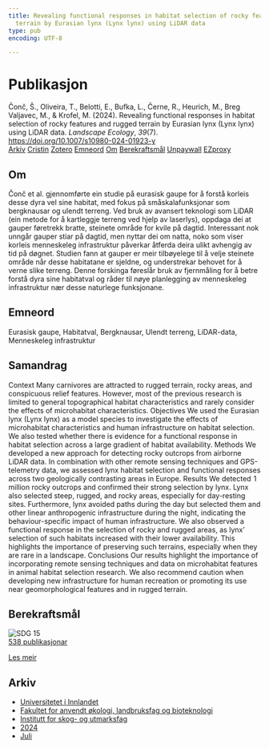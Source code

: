 ```yaml
---
title: Revealing functional responses in habitat selection of rocky features and rugged
  terrain by Eurasian lynx (Lynx lynx) using LiDAR data
type: pub
encoding: UTF-8

---
```

<h1>Publikasjon</h1>
<article id="csl-bib-container-AQBC3UJS" class="csl-bib-container">
  <div class="csl-bib-body"> <div class="csl-entry">Čonč, Š., Oliveira, T., Belotti, E., Bufka, L., Černe, R., Heurich, M., Breg Valjavec, M., &#38; Krofel, M. (2024). Revealing functional responses in habitat selection of rocky features and rugged terrain by Eurasian lynx (Lynx lynx) using LiDAR data. <i>Landscape Ecology</i>, <i>39</i>(7). <a href="https://doi.org/10.1007/s10980-024-01923-y">https://doi.org/10.1007/s10980-024-01923-y</a></div> </div>
  <div class="csl-bib-buttons">
    <a href="#taxonomy-article-AQBC3UJS" alt="archive" class="csl-bib-button">Arkiv</a>
    <a href="https://app.cristin.no/results/show.jsf?id=2283189" alt="Cristin" class="csl-bib-button">Cristin</a>
    <a href="http://zotero.org/groups/5881554/items/AQBC3UJS" alt="Zotero" class="csl-bib-button">Zotero</a>
    <a href="#keywords-article-AQBC3UJS" alt="keywords" class="csl-bib-button">Emneord</a>
    <a href="#about-article-AQBC3UJS" alt="about_pub" class="csl-bib-button">Om</a>
    <a href="#sdg-article-AQBC3UJS" alt="sdg" class="csl-bib-button">Berekraftsmål</a>
    <a href="https://link.springer.com/content/pdf/10.1007/s10980-024-01923-y.pdf" alt="Unpaywall" class="csl-bib-button">Unpaywall</a>
    <a href="https://link.springer.com/content/pdf/10.1007/s10980-024-01923-y.pdf" alt="EZproxy" class="csl-bib-button">EZproxy</a>
  </div>
  <div id="csl-bib-meta-container-AQBC3UJS"></div>
</article>
<div id="csl-bib-meta-AQBC3UJS" class="csl-bib-meta">
  <article id="about-article-AQBC3UJS" class="about_pub-article">
    <h1>Om</h1>
    Čonč et al. gjennomførte ein studie på eurasisk gaupe for å forstå korleis desse dyra vel sine habitat, med fokus på småskalafunksjonar som bergknausar og ulendt terreng. Ved bruk av avansert teknologi som LiDAR (ein metode for å kartleggje terreng ved hjelp av laserlys), oppdaga dei at gauper føretrekk bratte, steinete område for kvile på dagtid. Interessant nok unngår gauper stiar på dagtid, men nyttar dei om natta, noko som viser korleis menneskeleg infrastruktur påverkar åtferda deira ulikt avhengig av tid på døgnet. Studien fann at gauper er meir tilbøyelege til å velje steinete område når desse habitatane er sjeldne, og understrekar behovet for å verne slike terreng. Denne forskinga føreslår bruk av fjernmåling for å betre forstå dyra sine habitatval og råder til nøye planlegging av menneskeleg infrastruktur nær desse naturlege funksjonane.
  </article>
  <article id="keywords-article-AQBC3UJS" class="keywords-article">
    <h1>Emneord</h1>
    Eurasisk gaupe, Habitatval, Bergknausar, Ulendt terreng, LiDAR-data, Menneskeleg infrastruktur
  </article>
  <article id="abstract-article-AQBC3UJS" class="abstract-article">
    <h1>Samandrag</h1>
    Context Many carnivores are attracted to rugged terrain, rocky areas, and conspicuous relief features. However, most of the previous research is limited to general topographical habitat characteristics and rarely consider the effects of microhabitat characteristics. Objectives We used the Eurasian lynx (Lynx lynx) as a model species to investigate the effects of microhabitat characteristics and human infrastructure on habitat selection. We also tested whether there is evidence for a functional response in habitat selection across a large gradient of habitat availability. Methods We developed a new approach for detecting rocky outcrops from airborne LiDAR data. In combination with other remote sensing techniques and GPS-telemetry data, we assessed lynx habitat selection and functional responses across two geologically contrasting areas in Europe. Results We detected  1 million rocky outcrops and confirmed their strong selection by lynx. Lynx also selected steep, rugged, and rocky areas, especially for day-resting sites. Furthermore, lynx avoided paths during the day but selected them and other linear anthropogenic infrastructure during the night, indicating the behaviour-specific impact of human infrastructure. We also observed a functional response in the selection of rocky and rugged areas, as lynx’ selection of such habitats increased with their lower availability. This highlights the importance of preserving such terrains, especially when they are rare in a landscape. Conclusions Our results highlight the importance of incorporating remote sensing techniques and data on microhabitat features in animal habitat selection research. We also recommend caution when developing new infrastructure for human recreation or promoting its use near geomorphological features and in rugged terrain.
  </article>
  <article id="sdg-article-AQBC3UJS" class="sdg-article">
    <h1>Berekraftsmål</h1>
    <div class="sdg-container"><div id="sdg15" class="sdg">
        <img src="{{< params subfolder >}}images/sdg/sdg15_nn.png" class="image" alt="SDG 15">
        <div class="sdg-overlay">
          <a href="/nn/archive/?key=?sdg=15#archive" class="sdg-publication-count"><span>538</span> publikasjonar</a>
          <p><a href="https://fn.no/om-fn/fns-baerekraftsmaal/livet-paa-land?lang=nno-NO" class="sdg-read-more">Les meir</a></p>
        </div>
      </div></div>
  </article>
  <article id="taxonomy-article-AQBC3UJS" class="taxonomy-article">
    <h1>Arkiv</h1>
    <ul>
      <li>
        <a href="/nn/archive/?key=3DCRN523">Universitetet i Innlandet</a>
      </li>
      <li>
        <a href="/nn/archive/?key=T77LXH6D">Fakultet for anvendt økologi, landbruksfag og bioteknologi</a>
      </li>
      <li>
        <a href="/nn/archive/?key=7TRARPE3">Institutt for skog- og utmarksfag</a>
      </li>
      <li>
        <a href="/nn/archive/?key=A4XX8HDP">2024</a>
      </li>
      <li>
        <a href="/nn/archive/?key=XQSCGFIL">Juli</a>
      </li>
    </ul>
  </article>
</div>
